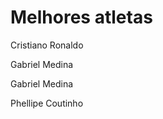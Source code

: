 # Melhores atletas
<p><hFn></p>
<p>Cristiano Ronaldo</p>
<p>Gabriel Medina</p>
<p>Gabriel Medina</p>
<p>Phellipe Coutinho</p>